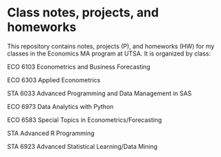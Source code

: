 # Class notes, projects, and homeworks
This repository contains notes, projects (P), and homeworks (HW) for my classes in the Economics MA program at UTSA. It is organized by class:

ECO 6103 Econometrics and Business Forecasting

ECO 6303 Applied Econometrics	 

STA 6033 Advanced Programming and Data Management in SAS	

ECO 6973 Data Analytics with Python

ECO 6583 Special Topics in Econometrics/Forecasting	

STA Advanced R Programming

STA 6923 Advanced Statistical Learning/Data Mining


